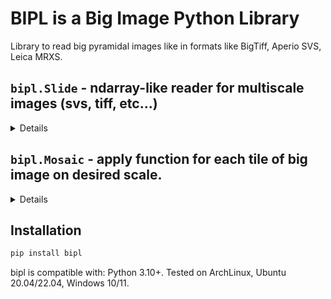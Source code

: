 # BIPL is a Big Image Python Library

Library to read big pyramidal images like in formats like BigTiff, Aperio SVS, Leica MRXS.

## `bipl.Slide` - ndarray-like reader for multiscale images (svs, tiff, etc...)
<details>

```python
import numpy as np
from bipl import Slide

slide = Slide.open('test.svs')
shape: Sequence[int] = slide.shape  # Native shape
downsamples: Sequence[int] = slide.downsamples  # List of pre-existing sub-resolution levels

# Get native miniature
tmb: np.ndarray = slide.thumbnail()

mpp: float = slide.mpp  # X um per pixel, native resolution
image: np.ndarray = slide[:2048, :2048]  # Get numpy.ndarray of 2048x2048 from full resolution

MPP = 16.  # Let's say we want slide at 16 um/px resolution
downsample = MPP / slide.mpp
mini = slide.pool(downsample)  # Gives `downsample`-times smaller image
mini = slide.resample(MPP)  # Gives the same result

# Those ones trigger ndarray conversion
image: np.ndarray
image = mini[:512, :512]  # Take a crop of
image = mini.numpy()  # Take a whole resolution level
image = np.array(mini, copy=False)  # Use __array__ API
```
</details>

## `bipl.Mosaic` - apply function for each tile of big image on desired scale.
<details>

```python
import numpy as np
from bipl import Mosaic, Slide

m = Mosaic(step=512, overlap=0)  # Read at [0:512], [512:1024], ...

# Open slide at 1:1 scale
s = Slide.open('test.svs')

# Target at 4 um/px resolution
# If `test.svs` has some pyramid in it (i.e. 1:1, 1:4, 1:16), it will be used to speed up reads.
s4 = s.resample(mpp=4.0)

# Get iterator over tiles.
# Reads will be at [0:512], [512:1024] ... @ MPP
tiles = m.iterate(s4)

# Read only subset of tiles according to binary mask (1s are read, 0s are not).
# `s4.shape * scale = mask.shape`, `scale <= 1`
tiles = tiles.select(mask, scale)

# Read all data, trigger I/O. All the previous calls do not trigger any disk reads beyond metadata.
images: list[np.ndarray] = [*tiles]
```
</details>

## Installation

```bash
pip install bipl
```
bipl is compatible with: Python 3.10+.
Tested on ArchLinux, Ubuntu 20.04/22.04, Windows 10/11.
